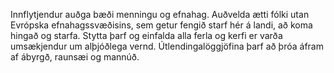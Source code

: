 Innflytjendur auðga bæði menningu og efnahag. Auðvelda ætti fólki utan Evrópska efnahagssvæðisins, sem getur fengið starf hér á landi, að koma hingað og starfa. Stytta þarf og einfalda alla ferla og kerfi er varða umsækjendur um alþjóðlega vernd. Útlendingalöggjöfina þarf að þróa áfram af ábyrgð, raunsæi og mannúð.